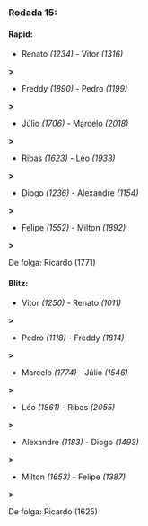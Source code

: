 ### Rodada 15:

#### Rapid:

* Renato *(1234)*     -     Vitor *(1316)*

 **>** 
* Freddy *(1890)*     -     Pedro *(1199)*

 **>** 
* Júlio *(1706)*     -     Marcelo *(2018)*

 **>** 
* Ribas *(1623)*     -     Léo *(1933)*

 **>** 
* Diogo *(1236)*     -     Alexandre *(1154)*

 **>** 
* Felipe *(1552)*     -     Milton *(1892)*

 **>** 

De folga: Ricardo (1771)

#### Blitz:

* Vitor *(1250)*     -     Renato *(1011)*

 **>** 
* Pedro *(1118)*     -     Freddy *(1814)*

 **>** 
* Marcelo *(1774)*     -     Júlio *(1546)*

 **>** 
* Léo *(1861)*     -     Ribas *(2055)*

 **>** 
* Alexandre *(1183)*     -     Diogo *(1493)*

 **>** 
* Milton *(1653)*     -     Felipe *(1387)*

 **>** 

De folga: Ricardo (1625)

